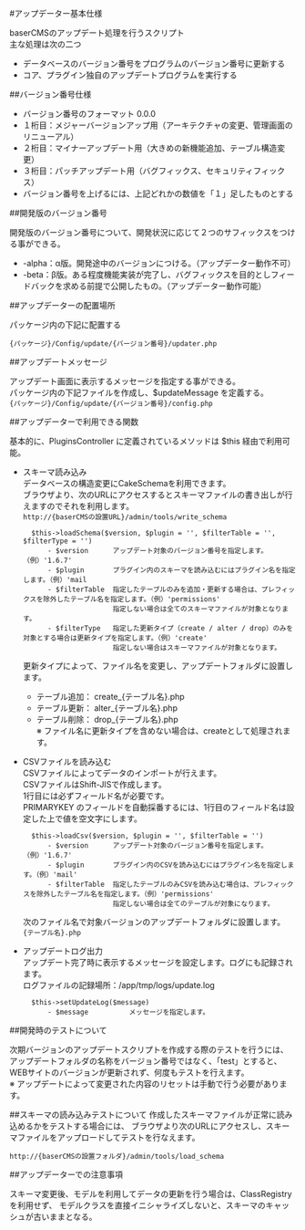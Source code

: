 #アップデーター基本仕様

baserCMSのアップデート処理を行うスクリプト  
主な処理は次の二つ  

* データベースのバージョン番号をプログラムのバージョン番号に更新する
* コア、プラグイン独自のアップデートプログラムを実行する

##バージョン番号仕様

* バージョン番号のフォーマット 0.0.0  
 * １桁目：メジャーバージョンアップ用（アーキテクチャの変更、管理画面のリニューアル）  
 * ２桁目：マイナーアップデート用（大きめの新機能追加、テーブル構造変更）
 * ３桁目：パッチアップデート用（バグフィックス、セキュリティフィックス）
* バージョン番号を上げるには、上記どれかの数値を「１」足したものとする

##開発版のバージョン番号

開発版のバージョン番号について、開発状況に応じて２つのサフィックスをつける事ができる。

* -alpha：α版。開発途中のバージョンにつける。（アップデーター動作不可）
* -beta：β版。ある程度機能実装が完了し、バグフィックスを目的としフィードバックを求める前提で公開したもの。（アップデーター動作可能）

##アップデーターの配置場所

パッケージ内の下記に配置する  

`{パッケージ}/Config/update/{バージョン番号}/updater.php`

##アップデートメッセージ

アップデート画面に表示するメッセージを指定する事ができる。  
パッケージ内の下記ファイルを作成し、$updateMessage を定義する。  
`{パッケージ}/Config/update/{バージョン番号}/config.php`


##アップデーターで利用できる関数

基本的に、PluginsController に定義されているメソッドは $this 経由で利用可能。

* スキーマ読み込み  
	データベースの構造変更にCakeSchemaを利用できます。  
	ブラウザより、次のURLにアクセスするとスキーマファイルの書き出しが行えますのでそれを利用します。  
	`http://{baserCMSの設置URL}/admin/tools/write_schema`
	
		$this->loadSchema($version, $plugin = '', $filterTable = '', $filterType = '')  
			- $version		アップデート対象のバージョン番号を指定します。（例）'1.6.7'
			- $plugin		プラグイン内のスキーマを読み込むにはプラグイン名を指定します。（例）'mail
			- $filterTable	指定したテーブルのみを追加・更新する場合は、プレフィックスを除外したテーブル名を指定します。（例）'permissions'
							指定しない場合は全てのスキーマファイルが対象となります。
			- $filterType	指定した更新タイプ（create / alter / drop）のみを対象とする場合は更新タイプを指定します。（例）'create'
							指定しない場合はスキーマファイルが対象となります。

	更新タイプによって、ファイル名を変更し、アップデートフォルダに設置します。  
	* テーブル追加： create_{テーブル名}.php
	* テーブル更新： alter_{テーブル名}.php
	* テーブル削除： drop_{テーブル名}.php  
		※ ファイル名に更新タイプを含めない場合は、createとして処理されます。
 
* CSVファイルを読み込む  
	CSVファイルによってデータのインポートが行えます。  
	CSVファイルはShift-JISで作成します。  
	1行目には必ずフィールド名が必要です。  
	PRIMARYKEY のフィールドを自動採番するには、1行目のフィールド名は設定した上で値を空文字にします。

		$this->loadCsv($version, $plugin = '', $filterTable = '')  
			- $version		アップデート対象のバージョン番号を指定します。（例）'1.6.7'
			- $plugin		プラグイン内のCSVを読み込むにはプラグイン名を指定します。（例）'mail'
			- $filterTable	指定したテーブルのみCSVを読み込む場合は、プレフィックスを除外したテーブル名を指定します。（例）'permissions'
							指定しない場合は全てのテーブルが対象になります。
							
	次のファイル名で対象バージョンのアップデートフォルダに設置します。  
	`{テーブル名}.php`
	
* アップデートログ出力  
	アップデート完了時に表示するメッセージを設定します。ログにも記録されます。  
	ログファイルの記録場所：/app/tmp/logs/update.log  
	
		$this->setUpdateLog($message)
			- $message			メッセージを指定します。

##開発時のテストについて

次期バージョンのアップデートスクリプトを作成する際のテストを行うには、
アップデートフォルダの名称をバージョン番号ではなく、「test」とすると、
WEBサイトのバージョンが更新されず、何度もテストを行えます。  
※ アップデートによって変更された内容のリセットは手動で行う必要があります。

##スキーマの読み込みテストについて
作成したスキーマファイルが正常に読み込めるかをテストする場合には、
ブラウザより次のURLにアクセスし、スキーマファイルをアップロードしてテストを行なえます。

`http://{baserCMSの設置フォルダ}/admin/tools/load_schema`
 
 
##アップデーターでの注意事項

スキーマ変更後、モデルを利用してデータの更新を行う場合は、ClassRegistry を利用せず、
モデルクラスを直接イニシャライズしないと、スキーマのキャッシュが古いままとなる。

